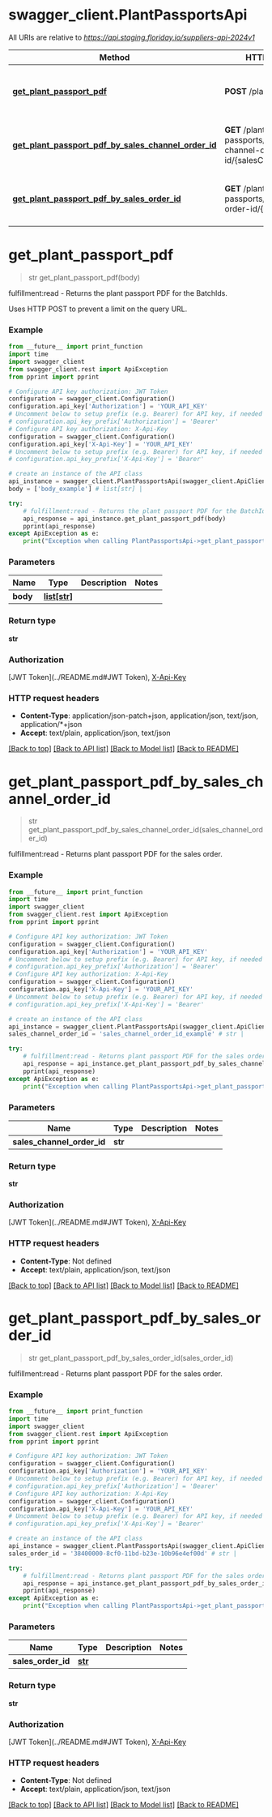 # swagger_client.PlantPassportsApi

All URIs are relative to *https://api.staging.floriday.io/suppliers-api-2024v1*

Method | HTTP request | Description
------------- | ------------- | -------------
[**get_plant_passport_pdf**](PlantPassportsApi.md#get_plant_passport_pdf) | **POST** /plant-passports | fulfillment:read - Returns the plant passport PDF for the BatchIds.
[**get_plant_passport_pdf_by_sales_channel_order_id**](PlantPassportsApi.md#get_plant_passport_pdf_by_sales_channel_order_id) | **GET** /plant-passports/by-sales-channel-order-id/{salesChannelOrderId} | fulfillment:read - Returns plant passport PDF for the sales order.
[**get_plant_passport_pdf_by_sales_order_id**](PlantPassportsApi.md#get_plant_passport_pdf_by_sales_order_id) | **GET** /plant-passports/by-sales-order-id/{salesOrderId} | fulfillment:read - Returns plant passport PDF for the sales order.

# **get_plant_passport_pdf**
> str get_plant_passport_pdf(body)

fulfillment:read - Returns the plant passport PDF for the BatchIds.

Uses HTTP POST to prevent a limit on the query URL.

### Example
```python
from __future__ import print_function
import time
import swagger_client
from swagger_client.rest import ApiException
from pprint import pprint

# Configure API key authorization: JWT Token
configuration = swagger_client.Configuration()
configuration.api_key['Authorization'] = 'YOUR_API_KEY'
# Uncomment below to setup prefix (e.g. Bearer) for API key, if needed
# configuration.api_key_prefix['Authorization'] = 'Bearer'
# Configure API key authorization: X-Api-Key
configuration = swagger_client.Configuration()
configuration.api_key['X-Api-Key'] = 'YOUR_API_KEY'
# Uncomment below to setup prefix (e.g. Bearer) for API key, if needed
# configuration.api_key_prefix['X-Api-Key'] = 'Bearer'

# create an instance of the API class
api_instance = swagger_client.PlantPassportsApi(swagger_client.ApiClient(configuration))
body = ['body_example'] # list[str] | 

try:
    # fulfillment:read - Returns the plant passport PDF for the BatchIds.
    api_response = api_instance.get_plant_passport_pdf(body)
    pprint(api_response)
except ApiException as e:
    print("Exception when calling PlantPassportsApi->get_plant_passport_pdf: %s\n" % e)
```

### Parameters

Name | Type | Description  | Notes
------------- | ------------- | ------------- | -------------
 **body** | [**list[str]**](str.md)|  | 

### Return type

**str**

### Authorization

[JWT Token](../README.md#JWT Token), [X-Api-Key](../README.md#X-Api-Key)

### HTTP request headers

 - **Content-Type**: application/json-patch+json, application/json, text/json, application/*+json
 - **Accept**: text/plain, application/json, text/json

[[Back to top]](#) [[Back to API list]](../README.md#documentation-for-api-endpoints) [[Back to Model list]](../README.md#documentation-for-models) [[Back to README]](../README.md)

# **get_plant_passport_pdf_by_sales_channel_order_id**
> str get_plant_passport_pdf_by_sales_channel_order_id(sales_channel_order_id)

fulfillment:read - Returns plant passport PDF for the sales order.

### Example
```python
from __future__ import print_function
import time
import swagger_client
from swagger_client.rest import ApiException
from pprint import pprint

# Configure API key authorization: JWT Token
configuration = swagger_client.Configuration()
configuration.api_key['Authorization'] = 'YOUR_API_KEY'
# Uncomment below to setup prefix (e.g. Bearer) for API key, if needed
# configuration.api_key_prefix['Authorization'] = 'Bearer'
# Configure API key authorization: X-Api-Key
configuration = swagger_client.Configuration()
configuration.api_key['X-Api-Key'] = 'YOUR_API_KEY'
# Uncomment below to setup prefix (e.g. Bearer) for API key, if needed
# configuration.api_key_prefix['X-Api-Key'] = 'Bearer'

# create an instance of the API class
api_instance = swagger_client.PlantPassportsApi(swagger_client.ApiClient(configuration))
sales_channel_order_id = 'sales_channel_order_id_example' # str | 

try:
    # fulfillment:read - Returns plant passport PDF for the sales order.
    api_response = api_instance.get_plant_passport_pdf_by_sales_channel_order_id(sales_channel_order_id)
    pprint(api_response)
except ApiException as e:
    print("Exception when calling PlantPassportsApi->get_plant_passport_pdf_by_sales_channel_order_id: %s\n" % e)
```

### Parameters

Name | Type | Description  | Notes
------------- | ------------- | ------------- | -------------
 **sales_channel_order_id** | **str**|  | 

### Return type

**str**

### Authorization

[JWT Token](../README.md#JWT Token), [X-Api-Key](../README.md#X-Api-Key)

### HTTP request headers

 - **Content-Type**: Not defined
 - **Accept**: text/plain, application/json, text/json

[[Back to top]](#) [[Back to API list]](../README.md#documentation-for-api-endpoints) [[Back to Model list]](../README.md#documentation-for-models) [[Back to README]](../README.md)

# **get_plant_passport_pdf_by_sales_order_id**
> str get_plant_passport_pdf_by_sales_order_id(sales_order_id)

fulfillment:read - Returns plant passport PDF for the sales order.

### Example
```python
from __future__ import print_function
import time
import swagger_client
from swagger_client.rest import ApiException
from pprint import pprint

# Configure API key authorization: JWT Token
configuration = swagger_client.Configuration()
configuration.api_key['Authorization'] = 'YOUR_API_KEY'
# Uncomment below to setup prefix (e.g. Bearer) for API key, if needed
# configuration.api_key_prefix['Authorization'] = 'Bearer'
# Configure API key authorization: X-Api-Key
configuration = swagger_client.Configuration()
configuration.api_key['X-Api-Key'] = 'YOUR_API_KEY'
# Uncomment below to setup prefix (e.g. Bearer) for API key, if needed
# configuration.api_key_prefix['X-Api-Key'] = 'Bearer'

# create an instance of the API class
api_instance = swagger_client.PlantPassportsApi(swagger_client.ApiClient(configuration))
sales_order_id = '38400000-8cf0-11bd-b23e-10b96e4ef00d' # str | 

try:
    # fulfillment:read - Returns plant passport PDF for the sales order.
    api_response = api_instance.get_plant_passport_pdf_by_sales_order_id(sales_order_id)
    pprint(api_response)
except ApiException as e:
    print("Exception when calling PlantPassportsApi->get_plant_passport_pdf_by_sales_order_id: %s\n" % e)
```

### Parameters

Name | Type | Description  | Notes
------------- | ------------- | ------------- | -------------
 **sales_order_id** | [**str**](.md)|  | 

### Return type

**str**

### Authorization

[JWT Token](../README.md#JWT Token), [X-Api-Key](../README.md#X-Api-Key)

### HTTP request headers

 - **Content-Type**: Not defined
 - **Accept**: text/plain, application/json, text/json

[[Back to top]](#) [[Back to API list]](../README.md#documentation-for-api-endpoints) [[Back to Model list]](../README.md#documentation-for-models) [[Back to README]](../README.md)

